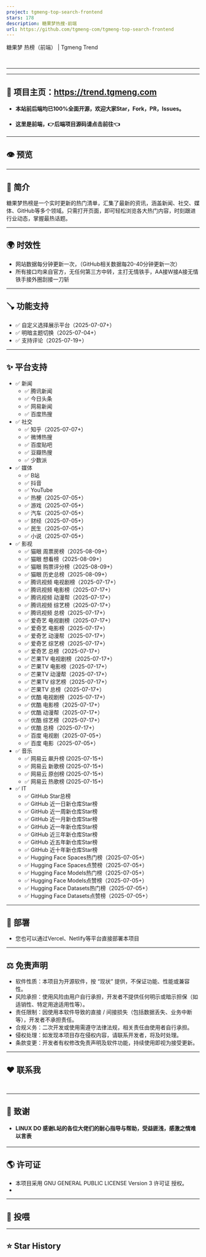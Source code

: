 ```yaml
---
project: tgmeng-top-search-frontend
stars: 178
description: 糖果梦热搜-前端
url: https://github.com/tgmeng-com/tgmeng-top-search-frontend
---
```


糖果梦 热榜（前端） | Tgmeng Trend

           

* * *


-------------------------------------------------

🏩 项目主页：https://trend.tgmeng.com
--------------------------------

-   #### 本站前后端均已100%全面开源，欢迎大家Star，Fork，PR，Issues。  
    
-   #### 这里是前端，👉后端项目源码请点击前往👈
    

* * *

👁️ 预览
------

* * *

📖 简介
-----

糖果梦热榜是一个实时更新的热门清单，汇集了最新的资讯，涵盖新闻、社交、媒体、GitHub等多个领域。只需打开页面，即可轻松浏览各大热门内容，时刻跟进行业动态，掌握最热话题。

* * *

🌍 时效性
------

-   网站数据每分钟更新一次，（GitHub相关数据每20-40分钟更新一次）
-   所有接口均来自官方，无任何第三方中转，主打无情铁手，AA接W接A接无情铁手接外圈刮接一刀斩

* * *

🪠 功能支持
-------

-   ✅ 自定义选择展示平台（2025-07-07+）
-   ✅ 明暗主题切换（2025-07-04+）
-   ✅ 支持评论（2025-07-19+）

* * *

✨ 平台支持
------

-   ✅ 新闻
    -   ✅ 腾讯新闻
    -   ✅ 今日头条
    -   ✅ 网易新闻
    -   ✅ 百度热搜
-   ✅ 社交
    -   ✅ 知乎（2025-07-07+）
    -   ✅ 微博热搜
    -   ✅ 百度贴吧
    -   ✅ 豆瓣热搜
    -   ✅ 少数派
-   ✅ 媒体
    -   ✅ B站
    -   ✅ 抖音
    -   ✅ YouTube
    -   ✅ 热梗（2025-07-05+）
    -   ✅ 游戏（2025-07-05+）
    -   ✅ 汽车（2025-07-05+）
    -   ✅ 财经（2025-07-05+）
    -   ✅ 民生（2025-07-05+）
    -   ✅ 小说（2025-07-05+）
-   ✅ 影视
    -   ✅ 猫眼 周票房榜（2025-08-09+）
    -   ✅ 猫眼 想看榜（2025-08-09+）
    -   ✅ 猫眼 购票评分榜（2025-08-09+）
    -   ✅ 猫眼 历史总榜（2025-08-09+）
    -   ✅ 腾讯视频 电视剧榜（2025-07-17+）
    -   ✅ 腾讯视频 电影榜（2025-07-17+）
    -   ✅ 腾讯视频 动漫帮（2025-07-17+）
    -   ✅ 腾讯视频 综艺榜（2025-07-17+）
    -   ✅ 腾讯视频 总榜（2025-07-17+）
    -   ✅ 爱奇艺 电视剧榜（2025-07-17+）
    -   ✅ 爱奇艺 电影榜（2025-07-17+）
    -   ✅ 爱奇艺 动漫帮（2025-07-17+）
    -   ✅ 爱奇艺 综艺榜（2025-07-17+）
    -   ✅ 爱奇艺 总榜（2025-07-17+）
    -   ✅ 芒果TV 电视剧榜（2025-07-17+）
    -   ✅ 芒果TV 电影榜（2025-07-17+）
    -   ✅ 芒果TV 动漫帮（2025-07-17+）
    -   ✅ 芒果TV 综艺榜（2025-07-17+）
    -   ✅ 芒果TV 总榜（2025-07-17+）
    -   ✅ 优酷 电视剧榜（2025-07-17+）
    -   ✅ 优酷 电影榜（2025-07-17+）
    -   ✅ 优酷 动漫帮（2025-07-17+）
    -   ✅ 优酷 综艺榜（2025-07-17+）
    -   ✅ 优酷 总榜（2025-07-17+）
    -   ✅ 百度 电视剧（2025-07-05+）
    -   ✅ 百度 电影（2025-07-05+）
-   ✅ 音乐
    -   ✅ 网易云 飙升榜 (2025-07-15+)
    -   ✅ 网易云 新歌榜 (2025-07-15+)
    -   ✅ 网易云 原创榜 (2025-07-15+)
    -   ✅ 网易云 热歌榜 (2025-07-15+)
-   ✅ IT
    -   ✅ GitHub Star总榜
    -   ✅ GitHub 近一日新仓库Star榜
    -   ✅ GitHub 近一周新仓库Star榜
    -   ✅ GitHub 近一月新仓库Star榜
    -   ✅ GitHub 近一年新仓库Star榜
    -   ✅ GitHub 近三年新仓库Star榜
    -   ✅ GitHub 近五年新仓库Star榜
    -   ✅ GitHub 近十年新仓库Star榜
    -   ✅ Hugging Face Spaces热门榜（2025-07-05+）
    -   ✅ Hugging Face Spaces点赞榜（2025-07-05+）
    -   ✅ Hugging Face Models热门榜（2025-07-05+）
    -   ✅ Hugging Face Models点赞榜（2025-07-05+）
    -   ✅ Hugging Face Datasets热门榜（2025-07-05+）
    -   ✅ Hugging Face Datasets点赞榜（2025-07-05+）

* * *

🗼 部署
-----

-   您也可以通过Vercel、Netlify等平台直接部署本项目

* * *

⚖️ 免责声明
-------

-   软件性质：本项目为开源软件，按 “现状” 提供，不保证功能、性能或兼容性。
-   风险承担：使用风险由用户自行承担，开发者不提供任何明示或暗示担保（如适销性、特定用途适用性等）。
-   责任限制：因使用本软件导致的直接 / 间接损失（包括数据丢失、业务中断等），开发者不承担责任。
-   合规义务：二次开发或使用需遵守法律法规，相关责任由使用者自行承担。
-   侵权处理：如发现本项目存在侵权内容，请联系开发者，将及时处理。
-   条款变更：开发者有权修改免责声明及软件功能，持续使用即视为接受更新。

* * *

❤️ 联系我
------

           

* * *

💐 致谢
-----

-   #### LINUX DO 感谢L站的各位大佬们的耐心指导与帮助，受益匪浅，感激之情难以言表
    

* * *

🌎 许可证
------

-   本项目采用 GNU GENERAL PUBLIC LICENSE Version 3 许可证 授权。
-   

* * *

🧧 投喂
-----

* * *

⭐ Star History
--------------
